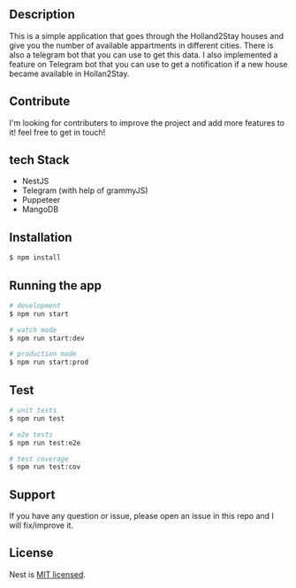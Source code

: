 
## Description
This is a simple application that goes through the Holland2Stay houses and give you the number of available appartments in different cities. There is also a telegram bot that you can use to get this data. I also implemented a feature on Telegram bot that you can use to get a notification if a new house became available in Hollan2Stay.

## Contribute
I'm looking for contributers to improve the project and add more features to it! feel free to get in touch!

## tech Stack

- NestJS
- Telegram (with help of grammyJS)
- Puppeteer
- MangoDB


## Installation

```bash
$ npm install
```

## Running the app

```bash
# development
$ npm run start

# watch mode
$ npm run start:dev

# production mode
$ npm run start:prod
```

## Test

```bash
# unit tests
$ npm run test

# e2e tests
$ npm run test:e2e

# test coverage
$ npm run test:cov
```

## Support

If you have any question or issue, please open an issue in this repo and I will fix/improve it.


## License

Nest is [MIT licensed](LICENSE).
